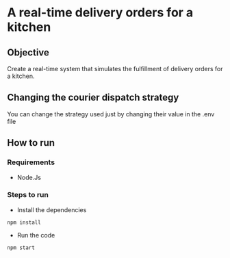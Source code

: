 # A real-time delivery orders for a kitchen

## Objective

Create a real-time system that simulates the fulfillment of delivery orders for a kitchen.

## Changing the courier dispatch strategy 

You can change the strategy used just by changing their value in the .env file

## How to run

### Requirements
 - Node.Js

### Steps to run 

- Install the dependencies
```
npm install
```

- Run the code
```
npm start
```

